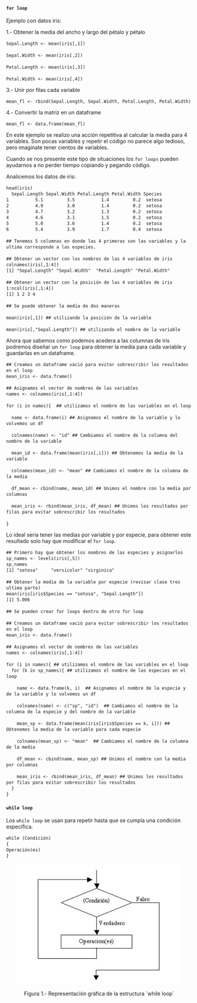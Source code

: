 #### `for loop`

Ejemplo con datos iris:

1.- Obtener la media del ancho y largo del pétalo y pétalo

```
Sepal.Length <- mean(iris[,1])

Sepal.Width <- mean(iris[,2])

Petal.Length <- mean(iris[,3])

Petal.Width <- mean(iris[,4])
```

3.- Unir por filas cada variable

```
mean_fl <- rbind(Sepal.Length, Sepal.Width, Petal.Length, Petal.Width)
```

4.- Convertir la matriz en un dataframe
```
mean_fl <- data.frame(mean_fl)
```

En este ejemplo se realizo una acción repetitiva al calcular la media para 4 variables. Son pocas variables y repetir el código no parece algo tedioso, pero imaginate tener cientos de variables.

Cuando se nos presente este tipo de situaciones los `for loops` pueden ayudarnos a no perder tiempo copiando y pegando código.

Analicemos los datos de iris:
```
head(iris)
  Sepal.Length Sepal.Width Petal.Length Petal.Width Species
1          5.1         3.5          1.4         0.2  setosa
2          4.9         3.0          1.4         0.2  setosa
3          4.7         3.2          1.3         0.2  setosa
4          4.6         3.1          1.5         0.2  setosa
5          5.0         3.6          1.4         0.2  setosa
6          5.4         3.9          1.7         0.4  setosa

## Tenemos 5 columnas en donde las 4 primeras son las variables y la ultima corresponde a las especies.

## Obtener un vector con los nombres de las 4 variables de iris
colnames(iris[,1:4])
[1] "Sepal.Length" "Sepal.Width"  "Petal.Length" "Petal.Width"

## Obtener un vector con la posición de las 4 variables de iris
1:ncol(iris[,1:4])
[1] 1 2 3 4

## Se puede obtener la media de dos maneras

mean(iris[,1]) ## utilizando la posición de la variable

mean(iris[,"Sepal.Length"]) ## utilizando el nombre de la variable
```

Ahora que sabemos como podemos acedera a las columnas de iris podremos diseñar un `for loop` para obtener la media para cada variable y guardarlas en un dataframe.

```
## Creamos un dataframe vació para evitar sobrescribir los resultados en el loop
mean_iris <- data.frame()

## Asignamos el vector de nombres de las variables
names <- colnames(iris[,1:4])

for (i in names){  ## utilizamos el nombre de las variables en el loop

  name <- data.frame(i) ## Asignamos el nombre de la variable y lo volvemos un df

  colnames(name) <- "id" ## Cambiamos el nombre de la columna del nombre de la variable

  mean_id <- data.frame(mean(iris[,i])) ## Obtenemos la media de la variable

  colnames(mean_id) <- "mean" ## Cambiamos el nombre de la columna de la media

  df_mean <- cbind(name, mean_id) ## Unimos el nombre con la media por columnas

  mean_iris <- rbind(mean_iris, df_mean) ## Unimos los resultados por filas para evitar sobrescribir los resultados

}
```

Lo ideal seria tener las medias por variable y por especie, para obtener este resultado solo hay que modificar el `for loop`.

```
## Primero hay que obtener los nombres de las especies y asignarlos
sp_names <- levels(iris[,5])
sp_names
[1] "setosa"     "versicolor" "virginica"

## Obtener la media de la variable por especie (revisar clase tres ultima parte)
mean(iris[iris$Species == "setosa", "Sepal.Length"])
[1] 5.006

## Se pueden crear for loops dentro de otro for loop

## Creamos un dataframe vació para evitar sobrescribir los resultados en el loop
mean_iris <- data.frame()

## Asignamos el vector de nombres de las variables
names <- colnames(iris[,1:4])

for (i in names){ ## utilizamos el nombre de las variables en el loop
  for (k in sp_names){ ## utilizamos el nombre de las especies en el loop

    name <- data.frame(k, i)  ## Asignamos el nombre de la especie y de la variable y lo volvemos un df

    colnames(name) <- c("sp", "id")  ## Cambiamos el nombre de la columna de la especie y del nombre de la variable

    mean_sp <- data.frame(mean(iris[iris$Species == k, i])) ## Obtenemos la media de la variable para cada especie

    colnames(mean_sp) <- "mean"  ## Cambiamos el nombre de la columna de la media

    df_mean <- cbind(name, mean_sp) ## Unimos el nombre con la media por columnas

    mean_iris <- rbind(mean_iris, df_mean) ## Unimos los resultados por filas para evitar sobrescribir los resultados
  }
}
```

#### `while loop`

Los `while loop` se usan para repetir hasta que se cumpla una condición específica.

```
while (Condición)
{
Operación(es)
}
```

<p align="center">
<img src= "While_loop.jpg" width="450">
</p>
<p align="center">
Figura 1.- Representación gráfica de la estructura `while loop`
</p>
